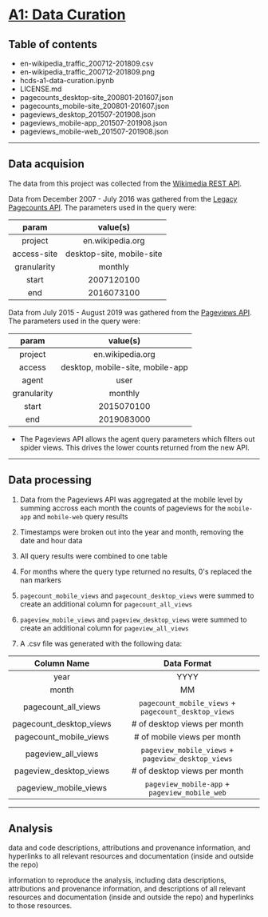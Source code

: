 # [A1: Data Curation](https://wiki.communitydata.science/Human_Centered_Data_Science_(Fall_2019)/Assignments#A1:_Data_curation)

## Table of contents

* en-wikipedia_traffic_200712-201809.csv
* en-wikipedia_traffic_200712-201809.png
* hcds-a1-data-curation.ipynb
* LICENSE.md
* pagecounts_desktop-site_200801-201607.json
* pagecounts_mobile-site_200801-201607.json
* pageviews_desktop_201507-201908.json
* pageviews_mobile-app_201507-201908.json
* pageviews_mobile-web_201507-201908.json

----

## Data acquision

The data from this project was collected from the [Wikimedia REST API](https://www.mediawiki.org/wiki/REST_API).

Data from December 2007 - July 2016 was gathered from the [Legacy Pagecounts API](https://wikimedia.org/api/rest_v1/#/Legacy%20data).
The parameters used in the query were:

|param|value(s)|
|:-----------:|:--------------:|
|project|en.wikipedia.org|
|access-site|desktop-site, mobile-site|
|granularity|monthly|
|start|2007120100|
|end|2016073100|

Data from July 2015 - August 2019 was gathered from the [Pageviews API](https://wikimedia.org/api/rest_v1/#/Pageviews%20data).
The parameters used in the query were:

|param|value(s)|
|:-----------:|:--------------:|
|project|en.wikipedia.org|
|access|desktop, mobile-site, mobile-app|
|agent|user|
|granularity|monthly|
|start|2015070100|
|end|2019083000|

* The Pageviews API allows the agent query parameters which filters out spider views. This drives the lower counts returned from the new API.

----

## Data processing

1. Data from the Pageviews API was aggregated at the mobile level by summing accross each month the counts of pageviews for the `mobile-app` and `mobile-web` query results

2. Timestamps were broken out into the year and month, removing the date and hour data 

3. All query results were combined to one table

4. For months where the query type returned no results, 0's replaced the nan markers

5. `pagecount_mobile_views` and `pagecount_desktop_views` were summed to create an additional column for `pagecount_all_views` 

6. `pageview_mobile_views` and `pageview_desktop_views` were summed to create an additional column for `pageview_all_views` 

7. A .csv file was generated with the following data:

|Column Name|Data Format|
|:-----------------:|:---------------:|
|year|YYYY|
|month|MM|
|pagecount_all_views|`pagecount_mobile_views` + `pagecount_desktop_views`|
|pagecount_desktop_views|# of desktop views per month|
|pagecount_mobile_views|# of mobile views per month|
|pageview_all_views|`pageview_mobile_views` + `pageview_desktop_views`|
|pageview_desktop_views|# of desktop views per month|
|pageview_mobile_views|`pageview_mobile-app` + `pageview_mobile_web`|

----

## Analysis


data and code descriptions, attributions and
provenance information, and hyperlinks to all relevant resources and documentation
(inside and outside the repo)

information to reproduce the analysis, including data descriptions, attributions and provenance information, and descriptions of all relevant resources and documentation (inside and outside the repo) and hyperlinks to those resources.